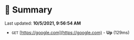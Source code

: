 # 📖 Summary
Last updated: **10/5/2021, 9:56:54 AM**

- `GET` [https://google.com](https://google.com) - **Up** (129ms)
